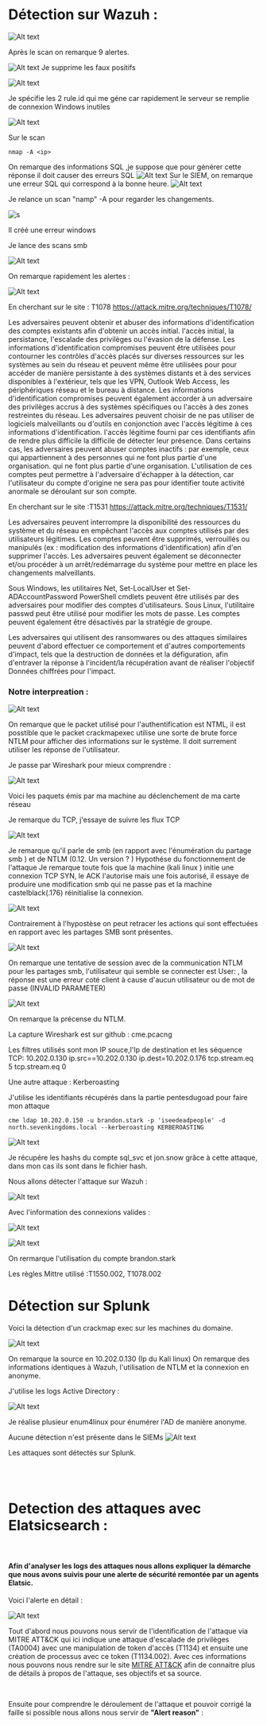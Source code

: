 # Détection sur Wazuh :
![Alt text](img/premierscanagressif.png)

Après le scan on remarque 9 alertes.

![Alt text](<img/résultat dupremierscan .png>)
Je supprime les faux positifs 

![Alt text](img/filtresortdesfauxpostifis.png)

Je spécifie les 2 rule.id qui me géne car rapidement le serveur se remplie de connexion Windows inutiles


![Alt text](img/fullrequest.png)


Sur le scan 

    nmap -A <ip>

On remarque des informations SQL ,je suppose que pour générer cette réponse il doit causer des erreurs SQL
![Alt text](img/mysqlscan1.png)
Sur le SIEM, on remarque une erreur SQL qui correspond à la bonne heure.
![Alt text](img/sourceattaque1.png)


Je relance un scan "namp" -A pour regarder les changements.

![s](img/secondnmap-a.png)

Il créé une erreur windows


Je lance des scans smb 

![Alt text](img/cmehostrep.png)


On remarque rapidement les alertes : 

![Alt text](img/r%C3%A9ponsecmew.png)

En cherchant sur le site  : T1078
https://attack.mitre.org/techniques/T1078/


Les adversaires peuvent 
obtenir et abuser des informations d'identification des comptes existants afin d'obtenir un accès initial. 
l'accès initial, la persistance, l'escalade des privilèges ou l'évasion de la défense. 
Les informations d'identification compromises peuvent être utilisées pour contourner les contrôles d'accès placés sur 
diverses ressources sur les systèmes au sein du réseau et peuvent même être utilisées pour
 pour accéder de manière persistante à des systèmes distants et à des services disponibles à l'extérieur, 
tels que les VPN, Outlook Web Access, les périphériques réseau et le bureau à distance.
 Les informations d'identification compromises peuvent également accorder à un adversaire des privilèges accrus
 à des systèmes spécifiques ou l'accès à des zones restreintes du réseau. 
Les adversaires peuvent choisir de ne pas utiliser de logiciels malveillants ou d'outils en conjonction avec l'accès légitime à ces informations d'identification. 
l'accès légitime fourni par ces identifiants afin de rendre plus difficile la 
difficile de détecter leur présence.
Dans certains cas, les adversaires peuvent abuser 
comptes inactifs : par exemple, ceux qui appartiennent à des personnes qui ne font plus partie d'une organisation. 
qui ne font plus partie d'une organisation. L'utilisation de ces comptes peut permettre à l'adversaire 
d'échapper à la détection, car l'utilisateur du compte d'origine ne sera pas 
pour identifier toute activité anormale se déroulant sur son compte. 

En cherchant sur le site :T1531 https://attack.mitre.org/techniques/T1531/

Les adversaires peuvent interrompre la disponibilité des ressources du système et du réseau en empêchant l'accès aux comptes utilisés par des utilisateurs légitimes. Les comptes peuvent être supprimés, verrouillés ou manipulés (ex : modification des informations d'identification) afin d'en supprimer l'accès. Les adversaires peuvent également se déconnecter et/ou procéder à un arrêt/redémarrage du système pour mettre en place les changements malveillants.

Sous Windows, les utilitaires Net, Set-LocalUser et Set-ADAccountPassword PowerShell cmdlets peuvent être utilisés par des adversaires pour modifier des comptes d'utilisateurs. Sous Linux, l'utilitaire passwd peut être utilisé pour modifier les mots de passe. Les comptes peuvent également être désactivés par la stratégie de groupe.

Les adversaires qui utilisent des ransomwares ou des attaques similaires peuvent d'abord effectuer ce comportement et d'autres comportements d'impact, tels que la destruction de données et la défiguration, afin d'entraver la réponse à l'incident/la récupération avant de réaliser l'objectif Données chiffrées pour l'impact.



### Notre interpreation : 

![Alt text](img/compr%C3%A9hension.png)

On remarque que le packet utilisé pour l'authentification est NTML, il est posstible que le packet crackmapexec utilise une sorte de brute force NTLM pour afficher des informations sur le système. Il doit surrement utiliser les réponse de l'utilisateur.


Je passe par Wireshark pour mieux comprendre : 

![Alt text](img/wireshark.png)


Voici les paquets émis par ma machine au déclenchement de ma carte réseau

Je remarque du TCP, j'essaye de suivre les flux TCP 



![Alt text](img/followtcpstrem.png)


Je remarque qu'il parle de smb (en rapport avec l'énumération du partage smb ) et de NTLM (0.12. Un version ? )
Hypothése du fonctionnement de l'attaque 
Je remarque toute fois que la machine (kali linux ) initie une connexion TCP SYN, le ACK l'autorise mais une fois autorisé, il essaye de produire une modification smb qui ne passe pas et la machine castelblack(.176) réinitialise la connexion.

![Alt text](img/sessionwire.png)

Contrairement à l'hypostèse on peut retracer les actions qui sont effectuées en rapport avec les partages SMB sont présentes.

![Alt text](img/smbecahnge.png)

On remarque une tentative de session avec de la communication NTLM pour les partages smb, l'utilisateur qui semble se connecter est User: \, la réponse est une erreur coté client à cause d'aucun utilisateur ou de mot de passe (INVALID PARAMETER)


![Alt text](img/ntlm.png)

On remarque la précense du NTLM.


La capture Wireshark est sur github : cme.pcacng

Les filtres utilisés sont mon IP souce,l'Ip de destination et les séquence TCP: 10.202.0.130 
ip.src==10.202.0.130
ip.dest=10.202.0.176
tcp.stream.eq 5
tcp.stream.eq 0

Une autre attaque  :  Kerberoasting
 


J'utilise les identifiants récupérés dans la partie pentesdugoad pour faire mon attaque 

    cme ldap 10.202.0.150 -u brandon.stark -p 'iseedeadpeople' -d north.sevenkingdoms.local --kerberoasting KERBEROASTING


![Alt text](img/kerberoasting.png)

Je récupére les hashs du compte sql_svc et jon.snow grâce à cette attaque, dans mon cas ils sont dans le fichier hash.

Nous allons détecter l'attaque sur Wazuh : 


![Alt text](img/attackkerbdetectiononwazuh.png)


Avec l'information des connexions valides :

![Alt text](img/logonsuccestulker.png)



![Alt text](img/ntlmv2.png)

On rermarque l'utilisation du compte brandon.stark


Les règles Mittre utilisé  :T1550.002, T1078.002


# Détection sur Splunk 

Voici la détection d'un crackmap exec sur les machines du domaine.

![Alt text](img/detectioncmesplunl.png)

On remarque la source en 10.202.0.130 (Ip du Kali linux)
On remarque des informations identiques à Wazuh, l'utilisation de NTLM et la connexion en anonyme.

J'utilise les logs Active Directory : 


![Alt text](img/Typedelogsursplunk.png)

Je réalise plusieur enum4linux pour énumérer l'AD de manière anonyme.

Aucune détection n'est présente dans le SIEMs
![Alt text](img/activedirectorynonfonctionnel.png)

Les attaques sont détectés sur Splunk.

<br><br>

# Detection des attaques avec Elatsicsearch :

<br>

#### Afin d'analyser les logs des attaques nous allons expliquer la démarche que nous avons suivis pour une alerte de sécurité remontée par un agents Elatsic.

Voici l'alerte en détail :

![Alt text](img/elastic-log-attaque.png)

Tout d'abord nous pouvons nous servir de l'identification de l'attaque via MITRE ATT&CK qui ici indique une attaque d'escalade de privilèges (TA0004) avec une manipulation de token d'accès (T1134) et ensuite une création de processus avec ce token (T1134.002). Avec ces informations nous pouvons nous rendre sur le site [MITRE ATT&CK](https://attack.mitre.org/) afin de connaitre plus de détails à propos de l'attaque, ses objectifs et sa source.

<br> 

Ensuite pour comprendre le déroulement de l'attaque et pouvoir corrigé la faille si possible nous allons nous servir de **"Alert reason"** :

<br> 

